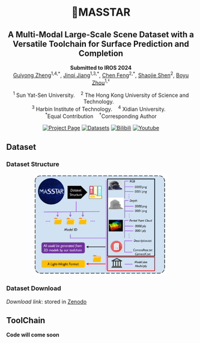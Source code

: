 <div align="center">
    <h1>🌟MASSTAR</h1>
    <h2>A Multi-Modal Large-Scale Scene Dataset with a Versatile Toolchain for Surface Prediction and Completion</h2>
    <strong>Submitted to IROS 2024</strong>
    <br>
        <a href="http://sysu-star.com/people/" target="_blank">Guiyong Zheng</a><sup>1,4,*</sup>,
        <a href="" target="_blank">Jinqi Jiang</a><sup>1,3,*</sup>,
        <a href="https://chen-albert-feng.github.io/AlbertFeng.github.io/" target="_blank">Chen Feng</a><sup>2,*</sup>,
        <a href="https://uav.hkust.edu.hk/group/" target="_blank">Shaojie Shen</a><sup>2</sup>,
        <a href="http://sysu-star.com/people/" target="_blank">Boyu Zhou</a><sup>1,†</sup>
    <p>
        <h45>
            <sup>1</sup> Sun Yat-Sen University. &nbsp;&nbsp;
            <sup>2</sup> The Hong Kong University of Science and Technology. &nbsp;&nbsp;
            <br>
            <sup>3</sup> Harbin Institute of Technology. &nbsp;&nbsp;
            <sup>4</sup> Xidian University. &nbsp;&nbsp;
            <br>
        </h5>
        <sup>*</sup>Equal Contribution &nbsp;&nbsp;
        <sup>†</sup>Corresponding Author
    </p>
    <a href='https://sysu-star.github.io/MASSTAR/'><img src='https://img.shields.io/badge/Project_Page-MASSTAR-green' alt='Project Page'></a>
    <a href='https://sysu-star.github.io/MASSTAR/'><img src='https://img.shields.io/badge/Datasts-MASSTAR-yellow' alt='Datasets'></a>
    <a href="https://www.bilibili.com/video/BV1fy4y1F7Z6/?spm_id_from=333.999.0.0&vd_source=7d9ba13550e9ec24b6bf69d5c3ff3"><img alt="Bilibili" src="https://img.shields.io/badge/Video-Bilibili-blue"/></a>
    <a href="https://www.youtube.com/watch?v=jjPPIAAkPrk"><img alt="Youtube" src="https://img.shields.io/badge/Video-Youtube-red"/></a>
</div>

## Dataset

### Dataset Structure

<div align=center><img src="img/structure.jpg" height=70% width=70% ></div>

### Dataset Download

*Download link*: stored in [Zenodo](https://zenodo.org/record/8416679)

## ToolChain

**Code will come soon**
